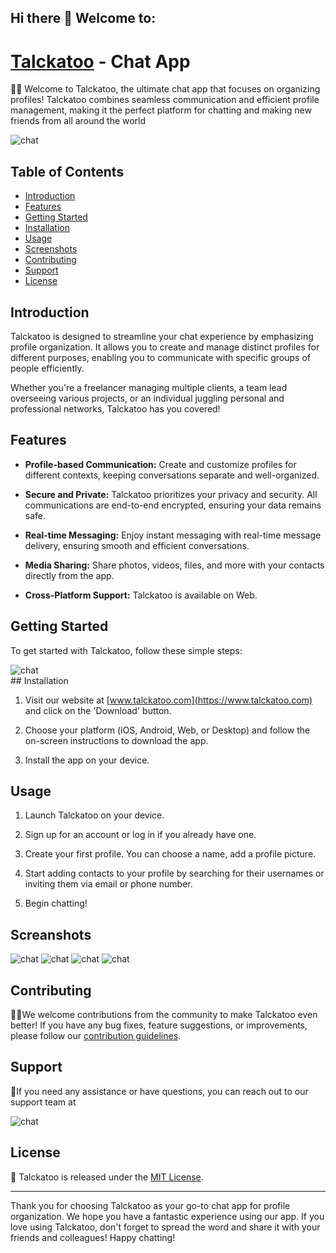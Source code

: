 ## Hi there 👋 Welcome to:

#   [Talckatoo](https://talckatoo.github.io/promo_talckatoo/) - Chat App 


🙋‍♀️ Welcome to Talckatoo, the ultimate chat app that focuses on organizing profiles! Talckatoo combines seamless communication and efficient profile management, making it the perfect platform for chatting and making new friends from all around the world 

<div>
<img src="https://i.imgur.com/VQTznDz.png" alt="chat"  />
</div>

## Table of Contents

- [Introduction](#introduction)
- [Features](#features)
- [Getting Started](#getting-started)
- [Installation](#installation)
- [Usage](#usage)
- [Screenshots](#screenshots)
- [Contributing](#contributing)
- [Support](#support)
- [License](#license)

## Introduction

Talckatoo is designed to streamline your chat experience by emphasizing profile organization. It allows you to create and manage distinct profiles for different purposes, enabling you to communicate with specific groups of people efficiently.

Whether you're a freelancer managing multiple clients, a team lead overseeing various projects, or an individual juggling personal and professional networks, Talckatoo has you covered!

## Features

- **Profile-based Communication:** Create and customize profiles for different contexts, keeping conversations separate and well-organized.

- **Secure and Private:** Talckatoo prioritizes your privacy and security. All communications are end-to-end encrypted, ensuring your data remains safe.

- **Real-time Messaging:** Enjoy instant messaging with real-time message delivery, ensuring smooth and efficient conversations.

- **Media Sharing:** Share photos, videos, files, and more with your contacts directly from the app.

- **Cross-Platform Support:** Talckatoo is available on  Web.

## Getting Started

To get started with Talckatoo, follow these simple steps:
<div>
<img src="https://i.imgur.com/e9ydMj3.png" alt="chat"  />
</div>
## Installation

1. Visit our website at [www.talckatoo.com](https://www.talckatoo.com) and click on the 'Download' button.

2. Choose your platform (iOS, Android, Web, or Desktop) and follow the on-screen instructions to download the app.

3. Install the app on your device.

## Usage

1. Launch Talckatoo on your device.

2. Sign up for an account or log in if you already have one.

3. Create your first profile. You can choose a name, add a profile picture.

4. Start adding contacts to your profile by searching for their usernames or inviting them via email or phone number.

5. Begin chatting!

## Screanshots

<div>
<img src="https://i.imgur.com/wrWxCjr.png" alt="chat"  />
<img src="https://i.imgur.com/aVY2l3j.png" alt="chat"  />
<img src="https://i.imgur.com/X2DmKi4.png" alt="chat"  />
<img src="https://i.imgur.com/Mwq42zs.png" alt="chat"  />
</div>



## Contributing

👩‍💻We welcome contributions from the community to make Talckatoo even better! If you have any bug fixes, feature suggestions, or improvements, please follow our [contribution guidelines](CONTRIBUTING.md).

## Support

🍿If you need any assistance or have questions, you can reach out to our support team at 
<div>
<img src="https://i.imgur.com/WNDXmQb.png" alt="chat"  />
</div>

## License
🧙
Talckatoo is released under the [MIT License](LICENSE).

---

Thank you for choosing Talckatoo as your go-to chat app for profile organization. We hope you have a fantastic experience using our app. If you love using Talckatoo, don't forget to spread the word and share it with your friends and colleagues! Happy chatting! 


